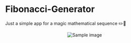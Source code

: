 # Fibonacci-Generator
Just a simple app for a magic mathematical sequence :pencil2::page_facing_up:


<p align="center">
	<img src="media/sample.png" alt="Sample image">
</p>
